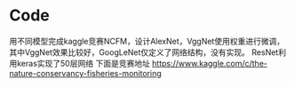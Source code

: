 # Code
用不同模型完成kaggle竞赛NCFM，设计AlexNet，VggNet使用权重进行微调，其中VggNet效果比较好，GoogLeNet仅定义了网络结构，没有实现。
ResNet利用keras实现了50层网络
下面是竞赛地址
https://www.kaggle.com/c/the-nature-conservancy-fisheries-monitoring
